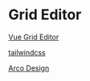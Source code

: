# Grid Editor

[Vue Grid Editor](https://www.ag-grid.com/vue-data-grid/getting-started/)

[tailwindcss](https://tailwindcss.com/docs/installation)

[Arco Design](https://arco.design/vue/docs/start)
